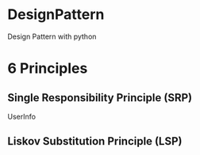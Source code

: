 # DesignPattern
Design Pattern with python

# 6 Principles

## Single Responsibility Principle (SRP)
UserInfo

## Liskov Substitution Principle (LSP)
